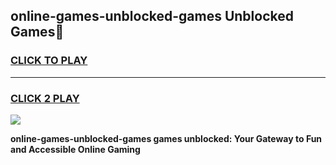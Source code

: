 
## online-games-unblocked-games Unblocked Games👋
<h3>
<a href="https://news.freeplayer.one?title=online-games-unblocked-games&ref=16F">CLICK TO PLAY</a></h3>
<hr>

<h3>
<a href="https://news.freeplayer.one?title=online-games-unblocked-games&ref=16F">CLICK 2 PLAY</a>
  
</h3>

<a href="https://news.freeplayer.one?title=online-games-unblocked-games&ref=16F/"><img src="https://clearcache.store/games.png"></a>


**online-games-unblocked-games games unblocked: Your Gateway to Fun and Accessible Online Gaming**
